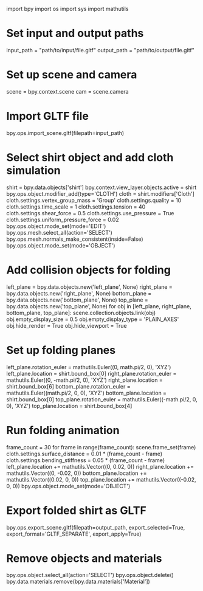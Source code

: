 import bpy
import os
import sys
import mathutils

# Set input and output paths
input_path = "path/to/input/file.gltf"
output_path = "path/to/output/file.gltf"

# Set up scene and camera
scene = bpy.context.scene
cam = scene.camera

# Import GLTF file
bpy.ops.import_scene.gltf(filepath=input_path)

# Select shirt object and add cloth simulation
shirt = bpy.data.objects['shirt']
bpy.context.view_layer.objects.active = shirt
bpy.ops.object.modifier_add(type='CLOTH')
cloth = shirt.modifiers['Cloth']
cloth.settings.vertex_group_mass = 'Group'
cloth.settings.quality = 10
cloth.settings.time_scale = 1
cloth.settings.tension = 40
cloth.settings.shear_force = 0.5
cloth.settings.use_pressure = True
cloth.settings.uniform_pressure_force = 0.02
bpy.ops.object.mode_set(mode='EDIT')
bpy.ops.mesh.select_all(action='SELECT')
bpy.ops.mesh.normals_make_consistent(inside=False)
bpy.ops.object.mode_set(mode='OBJECT')

# Add collision objects for folding
left_plane = bpy.data.objects.new('left_plane', None)
right_plane = bpy.data.objects.new('right_plane', None)
bottom_plane = bpy.data.objects.new('bottom_plane', None)
top_plane = bpy.data.objects.new('top_plane', None)
for obj in [left_plane, right_plane, bottom_plane, top_plane]:
    scene.collection.objects.link(obj)
    obj.empty_display_size = 0.5
    obj.empty_display_type = 'PLAIN_AXES'
    obj.hide_render = True
    obj.hide_viewport = True

# Set up folding planes
left_plane.rotation_euler = mathutils.Euler((0, math.pi/2, 0), 'XYZ')
left_plane.location = shirt.bound_box[0]
right_plane.rotation_euler = mathutils.Euler((0, -math.pi/2, 0), 'XYZ')
right_plane.location = shirt.bound_box[6]
bottom_plane.rotation_euler = mathutils.Euler((math.pi/2, 0, 0), 'XYZ')
bottom_plane.location = shirt.bound_box[0]
top_plane.rotation_euler = mathutils.Euler((-math.pi/2, 0, 0), 'XYZ')
top_plane.location = shirt.bound_box[4]

# Run folding animation
frame_count = 30
for frame in range(frame_count):
    scene.frame_set(frame)
    cloth.settings.surface_distance = 0.01 * (frame_count - frame)
    cloth.settings.bending_stiffness = 0.05 * (frame_count - frame)
    left_plane.location += mathutils.Vector((0, 0.02, 0))
    right_plane.location += mathutils.Vector((0, -0.02, 0))
    bottom_plane.location += mathutils.Vector((0.02, 0, 0))
    top_plane.location += mathutils.Vector((-0.02, 0, 0))
    bpy.ops.object.mode_set(mode='OBJECT')

# Export folded shirt as GLTF
bpy.ops.export_scene.gltf(filepath=output_path, export_selected=True, export_format='GLTF_SEPARATE', export_apply=True)

# Remove objects and materials
bpy.ops.object.select_all(action='SELECT')
bpy.ops.object.delete()
bpy.data.materials.remove(bpy.data.materials['Material'])
